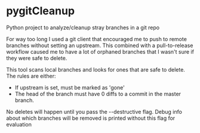 # pygitCleanup
Python project to analyze/cleanup stray branches in a git repo

For way too long I used a git client that encouraged me to push to remote branches without setting an upstream.  This combined with a pull-to-release workflow caused me to have a lot of orphaned branches that I wasn't sure if they were safe to delete.  

This tool scans local branches and looks for ones that are safe to delete.  
The rules are either:
  * If upstream is set, must be marked as 'gone'
  * The head of the branch must have 0 diffs to a commit in the master branch.

No deletes will happen until you pass the --destructive flag.  Debug info about which branches will be removed is printed without this flag for evaluation
